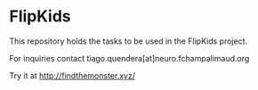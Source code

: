 # FlipKids

This repository holds the tasks to be used in the FlipKids project.

For inquiries contact tiago.quendera[at]neuro.fchampalimaud.org


Try it at http://findthemonster.xyz/
